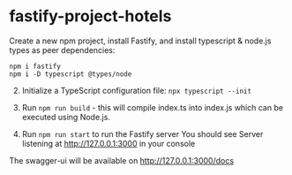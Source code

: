 # fastify-project-hotels

Create a new npm project, install Fastify, and install typescript & node.js types as peer dependencies:
```npm init -y
npm i fastify
npm i -D typescript @types/node
```

2. Initialize a TypeScript configuration file:
`npx typescript --init`

3. Run `npm run build` - this will compile index.ts into index.js which can be executed using Node.js.
4. Run `npm run start` to run the Fastify server
You should see Server listening at http://127.0.0.1:3000 in your console

The swagger-ui will be available on http://127.0.0.1:3000/docs
